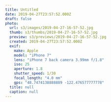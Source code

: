 ```yaml
---
title: Untitled
date: 2019-04-27T23:57:52.000Z
draft: false
photo:
  url: s3/images/2019-04-27-16-57-52.jpg
  thumb: s3/thumbs/2019-04-27-16-57-52.jpg
  preview: s3/previews/2019-04-27-16-57-52.jpg
  created: 2019-04-27T23:57:52.000Z
  exif:
    make: Apple
    model: "iPhone 7"
    lens: "iPhone 7 back camera 3.99mm f/1.8"
    iso: 25
    aperture: 1.8
    shutter_speed: 1/30
    focal_length: "4.0 mm"
    gps: "48.7474138888889 -122.476577777778"
  title: null
  caption: null
---
```


